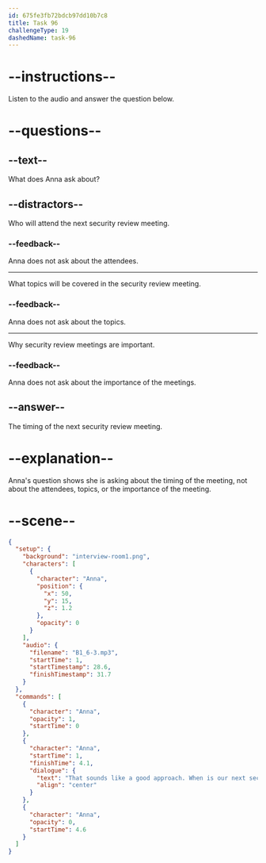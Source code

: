 ```yaml
---
id: 675fe3fb72bdcb97dd10b7c8
title: Task 96
challengeType: 19
dashedName: task-96
---
```


<!-- (Audio) Anna: That sounds like a good approach. When is our next security review meeting? -->

# --instructions--

Listen to the audio and answer the question below.

# --questions--

## --text--

What does Anna ask about?

## --distractors--

Who will attend the next security review meeting.

### --feedback--

Anna does not ask about the attendees.

---

What topics will be covered in the security review meeting.

### --feedback--

Anna does not ask about the topics.

---

Why security review meetings are important.

### --feedback--

Anna does not ask about the importance of the meetings.

## --answer--

The timing of the next security review meeting.

# --explanation--

Anna's question shows she is asking about the timing of the meeting, not about the attendees, topics, or the importance of the meeting.

# --scene--

```json
{
  "setup": {
    "background": "interview-room1.png",
    "characters": [
      {
        "character": "Anna",
        "position": {
          "x": 50,
          "y": 15,
          "z": 1.2
        },
        "opacity": 0
      }
    ],
    "audio": {
      "filename": "B1_6-3.mp3",
      "startTime": 1,
      "startTimestamp": 28.6,
      "finishTimestamp": 31.7
    }
  },
  "commands": [
    {
      "character": "Anna",
      "opacity": 1,
      "startTime": 0
    },
    {
      "character": "Anna",
      "startTime": 1,
      "finishTime": 4.1,
      "dialogue": {
        "text": "That sounds like a good approach. When is our next security review meeting?",
        "align": "center"
      }
    },
    {
      "character": "Anna",
      "opacity": 0,
      "startTime": 4.6
    }
  ]
}
```

